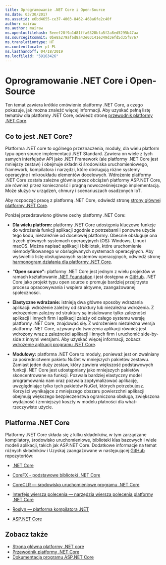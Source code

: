 ```yaml
---
title: Oprogramowanie .NET Core i Open-Source
ms.date: 03/30/2017
ms.assetid: e6bd4655-ce37-4003-8462-468a6fe2c40f
author: mairaw
ms.author: mairaw
ms.openlocfilehash: 5eeef28f9a1d81ffa6328bfa5f2a8ed5295b47aa
ms.sourcegitcommit: 0be8a279af6d8a43e03141e349d3efd5d35f8767
ms.translationtype: HT
ms.contentlocale: pl-PL
ms.lasthandoff: 04/18/2019
ms.locfileid: "59163426"
---
```

# <a name="net-core-and-open-source"></a>Oprogramowanie .NET Core i Open-Source
Ten temat zawiera krótkie omówienie platformy .NET Core, a czego pokazuje, jak można znaleźć więcej informacji. Aby uzyskać pełną listę tematów dla platformy .NET Core, odwiedź stronę [przewodnik platformy .NET Core](../../core/index.md).
  
<a name="BKMK_WhatisNETCore"></a>   
## <a name="what-is-net-core"></a>Co to jest .NET Core?  
 Platforma .NET core to ogólnego przeznaczenia, moduły, dla wielu platform typu open source implementacji .NET Standard. Zawiera on wiele z tych samych interfejsów API jako .NET Framework (ale platformy .NET Core jest mniejszy zestaw) i obejmuje składniki środowiska uruchomieniowego, framework, kompilatora i narzędzi, które obsługują różne systemy operacyjne i mikroukładu elementów docelowych. Wdrożenie platformy .NET Core została zależne głównie przez obciążeń platformy ASP.NET Core, ale również przez konieczność i pragną nowocześniejszego implementacją. Może służyć w urządzeń, chmury i scenariuszach osadzonych IoT.  
  
 Aby rozpocząć pracę z platformą .NET Core, odwiedź stronę [strony głównej platformy .NET Core](https://www.microsoft.com/net/core).  
  
 Poniżej przedstawiono główne cechy platformy .NET Core:  
  
-   **Dla wielu platform:** platformy .NET Core udostępnia kluczowe funkcje do wdrożenia funkcji aplikacji zgodnie z potrzebami i ponowne użycie tego kodu, niezależnie od docelowej platformy. Obecnie obsługuje ona trzech głównych systemach operacyjnych (OS): Windows, Linux i macOS. Można napisać aplikacji i bibliotek, które uruchomienie niemodyfikowanego w obsługiwanych systemach operacyjnych. Aby wyświetlić listę obsługiwanych systemów operacyjnych, odwiedź stronę [harmonogram działania dla platformy .NET Core](https://github.com/dotnet/core/blob/master/roadmap.md).
  
-   **"Open source":** platformy .NET Core jest jednym z wielu projektów w ramach kształtowanie [.NET Foundation](https://www.dotnetfoundation.org/) i jest dostępna w [GitHub](https://github.com/).  .NET Core jako projekt typu open source o promuje bardziej przejrzyste procesu opracowywania i wspiera aktywne, zaangażowanej społeczności.  
  
-   **Elastyczne wdrażanie:** istnieją dwa główne sposoby wdrażania aplikacji: wdrożenie zależny od struktury lub niezależna wdrożenia. Z wdrożeniem zależny od struktury są instalowane tylko zależności aplikacji i innych firm i aplikacji zależy od całego systemu wersję platformy .NET Core, znajdować się.  Z wdrożeniem niezależna wersja platformy .NET Core, używany do tworzenia aplikacji również jest wdrożony wraz z zależności aplikacji i innych firm i uruchomić side-by-side z innymi wersjami.    Aby uzyskać więcej informacji, zobacz [wdrożenie aplikacji programu .NET Core](../../core/deploying/index.md).

-   **Modułowy:** platforma .NET Core to moduły, ponieważ jest on zwalniany za pośrednictwem pakietu NuGet w mniejszych pakietów zestawu. Zamiast jeden duży zestaw, który zawiera większość podstawowych funkcji .NET Core jest udostępniany jako mniejszych pakietów skoncentrowane na funkcji. Pozwala bardziej elastyczny model programowania nam oraz pozwala zoptymalizować aplikację, uwzględniając tylko tych pakietów NuGet, których potrzebujesz. Korzyści wynikające z mniejszego obszaru powierzchni aplikacji obejmują większego bezpieczeństwa ograniczona obsługa, zwiększona wydajność i zmniejszyć koszty w modelu płatności dla what-rzeczywiste użycie.  
  
## <a name="the-net-core-platform"></a>Platforma .NET Core  
 Platformy .NET Core składa się z kilku składników, w tym zarządzane kompilatory, środowisko uruchomieniowe, biblioteki klas bazowych i wiele modeli aplikacji, takich jak ASP.NET Core. Dodatkowe informacje na temat różnych składników i Uzyskaj zaangażowane w następującej [GitHub](https://github.com/) repozytoriów:  
  
-   [.NET Core](https://github.com/dotnet/core)  
  
-   [CoreFX - podstawowe biblioteki .NET Core](https://github.com/dotnet/corefx)  
  
-   [CoreCLR — środowisko uruchomieniowe programu .NET Core](https://github.com/dotnet/coreclr)  
  
-   [Interfejs wiersza polecenia — narzędzia wiersza polecenia platformy .NET Core](https://github.com/dotnet/cli)  
  
-   [Roslyn — platforma kompilatora .NET](https://github.com/dotnet/roslyn)  
  
-   [ASP.NET Core](https://github.com/aspnet/home)  
  
## <a name="see-also"></a>Zobacz także

- [Strona główna platformy .NET core](https://www.microsoft.com/net/core)
- [Przewodnik platformy .NET Core](../../core/index.md)
- [Dokumentacja programu ASP.NET Core](/aspnet/core/)
